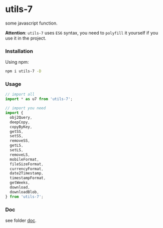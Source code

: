 # utils-7

some javascript function.

**Attention**: `utils-7` uses `ES6` syntax, you need to `polyfill` it yourself if you use it in the project.


### Installation
Using npm:
```sh
npm i utils-7 -D
```

### Usage
```js
// import all
import * as u7 from 'utils-7';

// import you need
import {
  obj2Query,
  deepCopy,
  copyByKey,
  getSS,
  setSS,
  removeSS,
  getLS,
  setLS,
  removeLS,
  mobileFormat,
  fileSizeFormat,
  currencyFormat,
  date2Timestamp,
  timestampFormat,
  getWeeks,
  download,
  downloadBlob,
} from 'utils-7';
```

### Doc
see folder [doc](./doc/doc.md).

